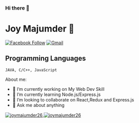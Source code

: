 ### Hi there 👋
# Joy Majumder 👋


[![Facebook Follow](https://img.shields.io/badge/%20-Connect-black?color=14171A&labelColor=1976d2&logo=facebook&logoColor=ffffff)](https://www.facebook.com/joy.majumder.182)
[![Gmail](https://img.shields.io/badge/%20-Send%20Mail-black?color=14171A&labelColor=ef5350&logo=gmail&logoColor=ffffff)](mailto:joymajumder34@gmail.com?subject=From%20GitHub&body=Hi,%20there.%20Found%20you%20from%20GitHub.)

## Programming Languages

```
JAVA, C/C++, JavaScript
```

About me:

- 🔭 I’m currently working on My Web Dev Skill
- 🌱 I’m currently learning Node.js/Express.js
- 👯 I’m looking to collaborate on React,Redux and Express.js
- 💬 Ask me about anything



<a href="">
  <img align="center" src="https://github-readme-stats.vercel.app/api?username=joymajumder26&show_icons=true&theme=radical" alt="joymajumder26"/>
</a>
<a href="">
  <img align="center" src="https://github-readme-stats.vercel.app/api/top-langs/?username=joymajumder26&layout=compact&theme=radical" alt="joymajumder26"/>
</a>

<!--
**joymajumder26/joymajumder26** is a ✨ _special_ ✨ repository because its `README.md` (this file) appears on your GitHub profile.

Here are some ideas to get you started:

- 🔭 I’m currently working on ...
- 🌱 I’m currently learning ...
- 👯 I’m looking to collaborate on ...
- 🤔 I’m looking for help with ...
- 💬 Ask me about ...
- 📫 How to reach me: ...
- 😄 Pronouns: ...
- ⚡ Fun fact: ...
-->
